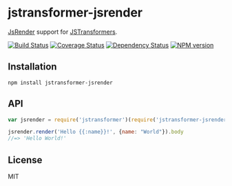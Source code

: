 # jstransformer-jsrender

[JsRender](http://www.jsviews.com/#jsrender) support for [JSTransformers](http://github.com/jstransformers).

[![Build Status](https://img.shields.io/travis/jstransformers/jstransformer-jsrender/master.svg)](https://travis-ci.org/jstransformers/jstransformer-jsrender)
[![Coverage Status](https://img.shields.io/codecov/c/github/jstransformers/jstransformer-jsrender/master.svg)](https://codecov.io/gh/jstransformers/jstransformer-jsrender)
[![Dependency Status](https://img.shields.io/david/jstransformers/jstransformer-jsrender/master.svg)](http://david-dm.org/jstransformers/jstransformer-jsrender)
[![NPM version](https://img.shields.io/npm/v/jstransformer-jsrender.svg)](https://www.npmjs.org/package/jstransformer-jsrender)

## Installation

    npm install jstransformer-jsrender

## API

```js
var jsrender = require('jstransformer')(require('jstransformer-jsrender'));

jsrender.render('Hello {{:name}}!', {name: "World"}).body
//=> 'Hello World!'
```

## License

MIT
